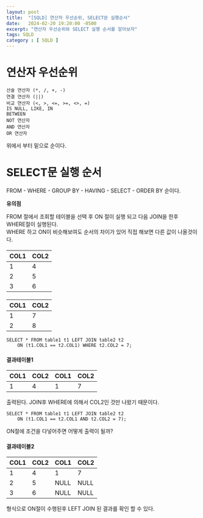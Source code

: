 ```yaml
---
layout: post
title:  "[SQLD] 연산자 우선순위, SELECT문 실행순서"
date:   2024-02-20 19:20:00 -0500
excerpt: "연산자 우선순위와 SELECT 실행 순서를 알아보자"
tags: SQLD
category : [ SQLD ]
---
```


# 연산자 우선순위

```
산술 연산자 (*, /, +, -)  
연결 연산자 (||)  
비교 연산자 (<, >, <=, >=, <>, =)  
IS NULL, LIKE, IN  
BETWEEN  
NOT 연산자  
AND 연산자  
OR 연산자  
```

위에서 부터 밑으로 순이다.

# SELECT문 실행 순서


FROM - WHERE - GROUP BY - HAVING - SELECT - ORDER BY 순이다.  

**유의점**  

FROM 절에서 조회할 테이블을 선택 후 ON 절이 실행 되고 다음 JOIN을 한후 WHERE절이 실행된다.  
WHERE 하고 ON이 비슷해보여도 순서의 차이가 있어 직접 해보면 다른 값이 나올것이다.

#### <table1>


|COL1|COL2|
|---|---|
|1|4|
|2|5|
|3|6|


#### <table2>


|COL1|COL2|
|---|---|
|1|7|
|2|8|


```
SELECT * FROM table1 t1 LEFT JOIN table2 t2  
    ON (t1.COL1 == t2.COL1) WHERE t2.COL2 = 7;  
```

#### 결과테이블1


|COL1|COL2|COL1|COL2|
|---|---|---|---|
|1|4|1|7|


출력된다. JOIN후 WHERE에 의해서 COL2인 것만 나왔기 때문이다.  

```
SELECT * FROM table1 t1 LEFT JOIN table2 t2  
    ON (t1.COL1 == t2.COL1 AND t2.COL2 = 7);
```

ON절에 조건을 다넣어주면 어떻게 출력이 될까?

#### 결과테이블2


|COL1|COL2|COL1|COL2|
|---|---|---|---|
|1|4|1|7|
|2|5|NULL|NULL|
|3|6|NULL|NULL|


형식으로 ON절이 수행된후 LEFT JOIN 된 결과를 확인 할 수 있다.




